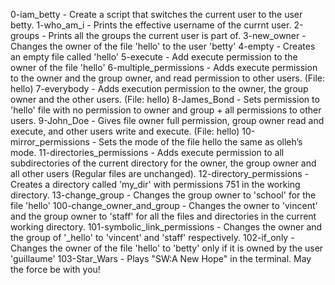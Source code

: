0-iam_betty - Create a script that switches the current user to the user betty.
1-who_am_i - Prints the effective username of the currnt user.
2-groups - Prints all the groups the current user is part of.
3-new_owner - Changes the owner of the file 'hello' to the user 'betty'
4-empty - Creates an empty file called 'hello'
5-execute - Add execute permission to the owner of the file 'hello'
6-multiple_permissions - Adds execute permission to the owner and the group owner, and read permission to other users. (File: hello)
7-everybody - Adds execution permission to the owner, the group owner and the other users. (File: hello)
8-James_Bond - Sets permission to 'hello' file with no permission to owner and group + all permissions to other users.
9-John_Doe - Gives file owner full permission, group owner read and execute, and other users write and execute. (File: hello)
10-mirror_permissions - Sets the mode of the file hello the same as olleh’s mode.
11-directories_permissions - Adds execute permission to all subdirectories of the current directory for the owner, the group owner and all other users (Regular files are unchanged).
12-directory_permissions - Creates a directory called 'my_dir' with permissions 751 in the working directory.
13-change_group - Changes the group owner to 'school' for the file 'hello'
100-change_owner_and_group - Changes the owner to 'vincent' and the group owner to 'staff' for all the files and directories in the current working directory.
101-symbolic_link_permissions - Changes the owner and the group of '_hello' to 'vincent' and 'staff' respectively.
102-if_only - Changes the owner of the file 'hello' to 'betty' only if it is owned by the user 'guillaume'
103-Star_Wars - Plays "SW:A New Hope" in the terminal. May the force be with you! 
